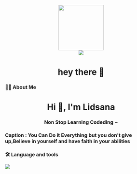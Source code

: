 

<div align="center">
  <img height="150" src="https://camo.githubusercontent.com/62da68eb62b1e5f175f7d1f0191dd89a653d7908feb22d37d4a0ab07365d6791/68747470733a2f2f6d656469612e67697068792e636f6d2f6d656469612f4d3967624264396e6244724f5475314d71782f67697068792e676966"  />
</div>

<div align="center">
  <img src="https://visitor-badge.laobi.icu/badge?page_id=maurodesouza.maurodesouza&"  />
</div>

<h1 align="center">hey there 👋</h1>
<h3 align="left">👩‍💻  About Me</h3>

<h1 align="center">Hi 👋, I'm Lidsana</h1>
<h3 align="center">Non Stop Learning Codeding ~</h3>
<h3>Caption : You Can Do it Everything but you don't give up,Believe in yourself and have faith in your abilities</h3>


<h3 align="left">🛠 Language and tools</h3>
<p align="left">
 <a href="https://skillicons.dev">
    <img src="https://skillicons.dev/icons?i=html,css,bootstrap,javascript,jquery,php,laravel,mysql,vite,vscode,postman,linux,nginx	" />


  </a>

  
</p>


###
